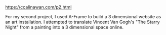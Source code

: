 https://ccalinawan.com/p2.html

For my second project, I used A-Frame to build a 3 dimensional website as an art installation. I attempted to translate Vincent Van
Gogh's "The Starry Night" from a painting into a 3 dimensional space online. 
